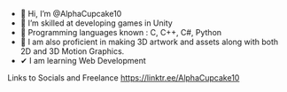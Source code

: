 - 👋 Hi, I’m @AlphaCupcake10
- 👀 I’m skilled at developing games in Unity
- 🌱 Programming languages known : C, C++, C#, Python
- 🍞 I am also proficient in making 3D artwork and assets along with both 2D and 3D Motion Graphics.
-  ✔ I am learning Web Development

Links to Socials and Freelance
https://linktr.ee/AlphaCupcake10




<!---
Alphacupcake10/Alphacupcake10 is a ✨ special ✨ repository because its `README.md` (this file) appears on your GitHub profile.
You can click the Preview link to take a look at your changes.
--->
